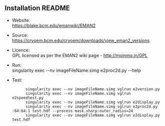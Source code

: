 ## Installation README

* Website:  
            https://blake.bcm.edu/emanwiki/EMAN2
* Source:   
            https://cryoem.bcm.edu/cryoem/downloads/view_eman2_versions
* Licence:  
            GPL licensed as per the EMAN2 wiki page - http://moinmo.in/GPL
* Run:      
            singularity exec --nv imageFileName.simg e2proc2d.py --help

* Test:     

            singularity exec --nv imageFileName.simg vglrun e2version.py
            singularity exec --nv imageFileName.simg vglrun e2speedtest.py
            singularity exec --nv imageFileName.simg vglrun e2display.py
            singularity exec --nv imageFileName.simg vglrun e2proc2d.py :64:64:1 test.hdf --process mask.sharp:outer_radius=24
            singularity exec --nv imageFileName.simg vglrun e2display.py test.hdf
